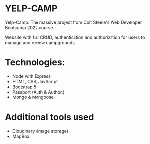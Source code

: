 # YELP-CAMP
Yelp-Camp. The massive project from Colt Steele's Web Developer Bootcamp 2022 course.

Website with full CRUD, authentication and authorization for users to manage and review campgrounds.

# Technologies:
- Node with Express
- HTML, CSS, JavScript
- Bootstrap 5
- Passport (Auth & Author.)
- Mongo & Mongoose

# Additional tools used
- Cloudinary (image storage)
- MapBox
